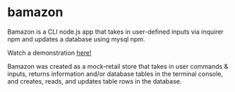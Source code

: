 # bamazon

Bamazon is a CLI node.js app that takes in user-defined inputs via inquirer npm and updates a database using mysql npm.

Watch a demonstration [here!](https://www.youtube.com/watch?v=HEzdqRf1RDg&feature=youtu.be&ab_channel=S1191669)

Bamazon was created as a mock-retail store that takes in user commands & inputs, returns information and/or database tables in the terminal console, and creates, reads, and updates table rows in the database.
